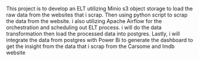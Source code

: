 This project is to develop an ELT utilizing Minio s3 object storage to load the raw data from the websites that i scrap. Then using python script to scrap the data from the website. i also utilizing Apache Airflow for the orchestration and scheduling out ELT process. i will do the data transformation then load the processed data into postgres.
Lastly, i will integrate the data from postgres with Power Bi to generate the dashboard to get the insight from the data that i scrap from the Carsome and Imdb website
